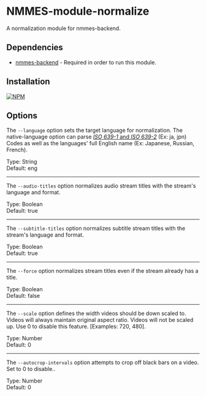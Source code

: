 # NMMES-module-normalize

A normalization module for nmmes-backend.

## Dependencies

- [nmmes-backend](https://github.com/NMMES/nmmes-backend) - Required in order to run this module.

## Installation

[![NPM](https://nodei.co/npm/nmmes-module-normalize.png?compact=true)](https://nodei.co/npm/nmmes-module-normalize/)

## Options

The `--language` option sets the target language for normalization. The native-language option can parse [*ISO 639-1* and *ISO 639-2*](https://www.loc.gov/standards/iso639-2/php/code_list.php) (Ex: ja, jpn) Codes as well as the languages' full English name (Ex: Japanese, Russian, French).

Type: String<br>
Default: eng

---

The `--audio-titles` option normalizes audio stream titles with the stream's language and format.

Type: Boolean<br>
Default: true

---

The `--subtitle-titles` option normalizes subtitle stream titles with the stream's language and format.

Type: Boolean<br>
Default: true

---

The `--force` option normalizes stream titles even if the stream already has a title.

Type: Boolean<br>
Default: false

---

The `--scale` option defines the width videos should be down scaled to. Videos will always maintain original aspect ratio. Videos will not be scaled up. Use 0 to disable this feature. [Examples: 720, 480].

Type: Number<br>
Default: 0

---

The `--autocrop-intervals` option attempts to crop off black bars on a video. Set to 0 to disable..

Type: Number<br>
Default: 0
